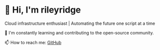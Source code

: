 # 👋 Hi, I'm rileyridge

Cloud infrastructure enthusiast | Automating the future one script at a time

🌱 I'm constantly learning and contributing to the open-source community.

📫 How to reach me: [GitHub](https://github.com/rileyridge)
